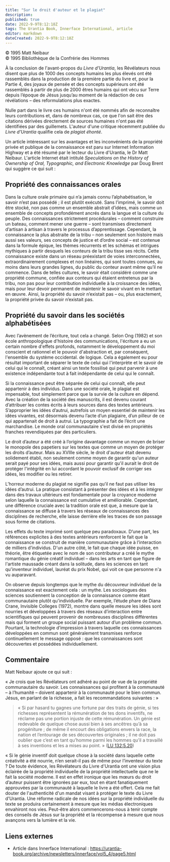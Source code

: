 ```yaml
---
title: "Sur le droit d'auteur et le plagiat"
description: 
published: true
date: 2022-9-9T8:12:18Z
tags: The Urantia Book, Innerface International, article
editor: markdown
dateCreated: 2022-9-9T8:12:18Z
---
```


<p class="v-card v-sheet theme--light gray lighten-3 px-2">© 1995 Matt Neibaur<br>© 1995 Bibliothèque de la Confrérie des Hommes</p>


À la conclusion de l'avant-propos du _Livre d'Urantia_, les Révélateurs nous disent que plus de 1000 des concepts humains les plus élevés ont été rassemblés dans la production de la première partie du livre et, pour la Partie 4, des joyaux de pensée et des concepts supérieurs ont été rassemblés à partir de plus de 2000 êtres humains qui ont vécu sur Terre depuis l’époque de Jésus jusqu’au moment de la rédaction de ces révélations – des reformulations plus exactes.

Nulle part dans le livre ces humains n'ont été nommés afin de reconnaître leurs contributions et, dans de nombreux cas, ce que l'on sait être des citations dérivées directement de sources humaines n'ont pas été identifiées par des guillemets. L'auteur d'une critique récemment publiée du _Livre d'Urantia_ qualifie cela de _plagiat éhonté_.

Un article intéressant sur les avantages et les inconvénients de la propriété privée et publique de la connaissance est paru sur Internet Information Highway et a été résumé par le lecteur du Livre d'Urantia, le Dr Matt Neibaur. L'article Internet était intitulé _Speculations on the History of Ownership of Oral, Typographic, and Electronic Knowledge_ par Doug Brent qui suggère ce qui suit :

## Propriété des connaissances orales

Dans la culture orale primaire qui n’a jamais connu l’alphabétisation, le savoir n’est pas possédé ; il est plutôt exécuté. Sans l’imprimé, le savoir doit être stocké, non pas comme un ensemble abstrait d’idées, mais comme un ensemble de concepts profondément ancrés dans la langue et la culture du peuple. Des connaissances strictement procédurales – comment construire un bateau, comment mener une guerre – sont transmises directement d’artisan à artisan à travers le processus d’apprentissage. Cependant, la connaissance la plus abstraite de la tribu – non seulement son histoire mais aussi ses valeurs, ses concepts de justice et d’ordre social – est contenue dans la formule épique, les thèmes récurrents et les schémas et intrigues mythiques à partir desquels les conteurs de la tribu tisse ses récits. Cette connaissance existe dans un réseau préexistant de voies interconnectées, extraordinairement complexes et non linéaires, qui sont toutes connues, au moins dans leurs grandes lignes, du public du conteur avant même qu’il ne commence. Dans de telles cultures, le savoir était considéré comme une propriété commune, confiée aux conteurs qui étaient entretenus par la tribu, non pas pour leur contribution individuelle à la croissance des idées, mais pour leur devoir permanent de maintenir le savoir vivant en le mettant en œuvre. Ainsi, la propriété du savoir n’existait pas – ou, plus exactement, la propriété privée du savoir n’existait pas.

## Propriété du savoir dans les sociétés alphabétisées

Avec l’avènement de l’écriture, tout cela a changé. Selon Ong (1982) et son école anthropologique d'histoire des communications, l'écriture a eu un certain nombre d'effets profonds, notamment le développement du moi conscient et rationnel et le pouvoir d'abstraction et, par conséquent, l'ensemble du système occidental. de logique. Cela a également eu pour résultat important de séparer le texte de celui qui l'interprète et le savoir de celui qui le connaît, créant ainsi un texte fossilisé qui peut parvenir à une existence indépendante tout à fait indépendante de celui qui le connaît.

Si la connaissance peut être séparée de celui qui connaît, elle peut appartenir à des individus. Dans une société orale, le plagiat est impensable, tout simplement parce que la survie de la culture en dépend. Avec la création de la société des manuscrits, il est devenu courant d’attribuer les contes écrits à leurs sources dans des textes antérieurs. S’approprier les idées d’autrui, autrefois un moyen essentiel de maintenir les idées vivantes, est désormais devenu l’acte d’un plagiaire, d’un pilleur de ce qui appartenait de droit à autrui. La typographie a fait de l’écrit une marchandise. Le monde oral communautaire s'est divisé en propriétés franches revendiquées par des particuliers.

Le droit d’auteur a été créé à l’origine davantage comme un moyen de briser le monopole des papetiers sur les textes que comme un moyen de protéger les droits d’auteur. Mais au XVIIIe siècle, le droit d'auteur était devenu solidement établi, non seulement comme moyen de garantir qu'un auteur serait payé pour ses idées, mais aussi pour garantir qu'il aurait le droit de protéger l'intégrité en lui accordant le pouvoir exclusif de corriger ses idées, les modifier ou les retirer.

L’horreur moderne du plagiat ne signifie pas qu’il ne faut pas utiliser les idées d’autrui. La pratique consistant à présenter des idées et à les intégrer dans des travaux ultérieurs est fondamentale pour la croyance moderne selon laquelle la connaissance est cumulative et améliorable. Cependant, une différence cruciale avec la tradition orale est que, à mesure que la connaissance se diffuse à travers les réseaux de connaissances des disciplines de recherche, elle laisse derrière elle les traces de son passage sous forme de citations.

Les effets du texte imprimé sont quelque peu paradoxaux. D’une part, les références explicites à des textes antérieurs renforcent le fait que la connaissance se construit de manière communautaire grâce à l’interaction de milliers d’individus. D'un autre côté, le fait que chaque idée puisse, en théorie, être étiquetée avec le nom de son contributeur a créé le mythe romantique du génie créatif individuel – dans les arts en tant que figure de l'artiste maussade créant dans la solitude, dans les sciences en tant qu'inventeur individuel, lauréat du prix Nobel, qui voit ce que personne n'a vu auparavant.

On observe depuis longtemps que le mythe du découvreur individuel de la connaissance est exactement cela : un mythe. Les sociologues des sciences soutiennent la conception de la connaissance comme étant communautaire plutôt qu'individuelle. Par exemple, l’étude phare de Diana Crane, Invisible Colleges (1972), montre dans quelle mesure les idées sont nourries et développées à travers des réseaux d’interaction entre scientifiques qui peuvent provenir de nombreuses disciplines différentes mais qui forment un groupe social puissant autour d’un problème commun. Pourtant, la technologie d’impression à travers laquelle ces connaissances développées en commun sont généralement transmises renforce continuellement le message opposé : que les connaissances sont découvertes et possédées individuellement.

## Commentaire

Matt Neibaur ajoute ce qui suit :

« Je crois que les Révélateurs ont adhéré au point de vue de la propriété communautaire du savoir. Les connaissances qui profitent à la communauté – à l’humanité – doivent appartenir à la communauté pour le bien commun. Jésus, en parlant de la richesse, a fait les recommandations suivantes : »

> « Si par hasard tu gagnes une fortune par des traits de génie, si tes richesses représentent la rémunération de tes dons inventifs, ne réclame pas une portion injuste de cette rémunération. Un génie est redevable de quelque chose aussi bien à ses ancêtres qu’à sa progéniture ; de même il encourt des obligations envers la race, la nation et l’entourage de ses découvertes originales ; il ne doit pas oublier que c’est en tant qu’homme parmi les hommes qu’il a travaillé à ses inventions et les a mises au point. » ([LU 132:5.20](/fr/The_Urantia_Book/132#p5_20))

« Si le génie inventif doit quelque chose à la société dans laquelle cette créativité a été nourrie, n’en serait-il pas de même pour l’inventeur du texte ? De toute évidence, les Révélateurs du Livre d'Urantia ont une vision plus éclairée de la propriété individuelle de la propriété intellectuelle que ne le fait la société moderne. Il est en effet ironique que les mœurs du droit d’auteur puissent être ignorées par eux, tout en étant fanatiquement approuvées par la communauté à laquelle le livre a été offert. Cela me fait douter de l'authenticité d'un mandat visant à protéger le texte du Livre d'Urantia. Une réforme radicale de nos idées sur la propriété individuelle du texte se produira certainement à mesure que les médias électroniques envahiront nos vies. Peut-être alors commencerons-nous à tenir compte des conseils de Jésus sur la propriété et la récompense à mesure que nous avançons vers la lumière et la vie.

## Liens externes

- Article dans Innerface International : https://urantia-book.org/archive/newsletters/innerface/vol5_4/page5.html



